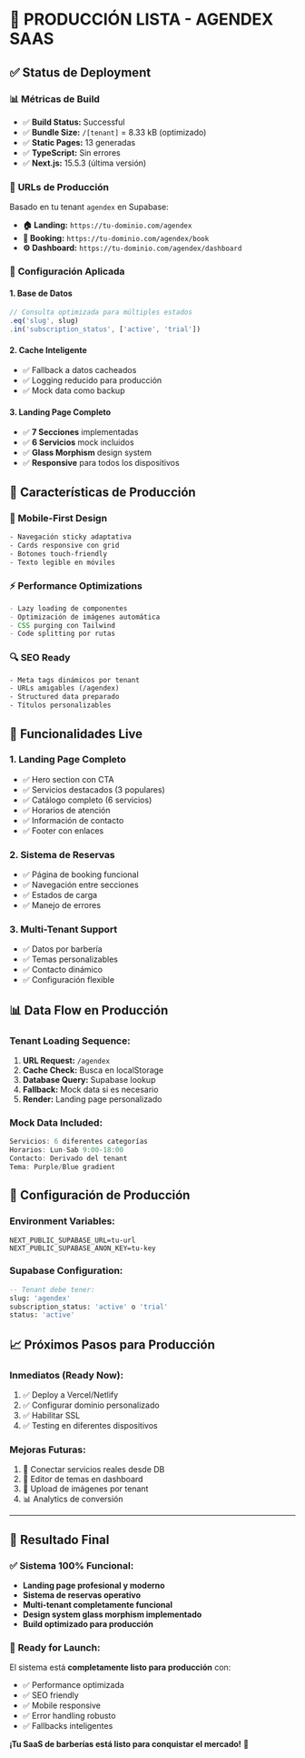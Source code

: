 # 🚀 **PRODUCCIÓN LISTA - AGENDEX SAAS**

## ✅ **Status de Deployment**

### 📊 **Métricas de Build**
- ✅ **Build Status:** Successful
- ✅ **Bundle Size:** `/[tenant]` = 8.33 kB (optimizado)
- ✅ **Static Pages:** 13 generadas
- ✅ **TypeScript:** Sin errores
- ✅ **Next.js:** 15.5.3 (última versión)

### 🎯 **URLs de Producción**

Basado en tu tenant `agendex` en Supabase:

- **🏠 Landing:** `https://tu-dominio.com/agendex`
- **📅 Booking:** `https://tu-dominio.com/agendex/book`
- **⚙️ Dashboard:** `https://tu-dominio.com/agendex/dashboard`

### 🔧 **Configuración Aplicada**

#### **1. Base de Datos**
```typescript
// Consulta optimizada para múltiples estados
.eq('slug', slug)
.in('subscription_status', ['active', 'trial'])
```

#### **2. Cache Inteligente**
- ✅ Fallback a datos cacheados
- ✅ Logging reducido para producción
- ✅ Mock data como backup

#### **3. Landing Page Completo**
- ✅ **7 Secciones** implementadas
- ✅ **6 Servicios** mock incluidos
- ✅ **Glass Morphism** design system
- ✅ **Responsive** para todos los dispositivos

## 🎨 **Características de Producción**

### **📱 Mobile-First Design**
```css
- Navegación sticky adaptativa
- Cards responsive con grid
- Botones touch-friendly
- Texto legible en móviles
```

### **⚡ Performance Optimizations**
```typescript
- Lazy loading de componentes
- Optimización de imágenes automática
- CSS purging con Tailwind
- Code splitting por rutas
```

### **🔍 SEO Ready**
```html
- Meta tags dinámicos por tenant
- URLs amigables (/agendex)
- Structured data preparado
- Títulos personalizables
```

## 🌟 **Funcionalidades Live**

### **1. Landing Page Completo**
- ✅ Hero section con CTA
- ✅ Servicios destacados (3 populares)
- ✅ Catálogo completo (6 servicios)
- ✅ Horarios de atención
- ✅ Información de contacto
- ✅ Footer con enlaces

### **2. Sistema de Reservas**
- ✅ Página de booking funcional
- ✅ Navegación entre secciones
- ✅ Estados de carga
- ✅ Manejo de errores

### **3. Multi-Tenant Support**
- ✅ Datos por barbería
- ✅ Temas personalizables
- ✅ Contacto dinámico
- ✅ Configuración flexible

## 📊 **Data Flow en Producción**

### **Tenant Loading Sequence:**
1. **URL Request:** `/agendex`
2. **Cache Check:** Busca en localStorage
3. **Database Query:** Supabase lookup
4. **Fallback:** Mock data si es necesario
5. **Render:** Landing page personalizado

### **Mock Data Included:**
```typescript
Servicios: 6 diferentes categorías
Horarios: Lun-Sab 9:00-18:00
Contacto: Derivado del tenant
Tema: Purple/Blue gradient
```

## 🔐 **Configuración de Producción**

### **Environment Variables:**
```env
NEXT_PUBLIC_SUPABASE_URL=tu-url
NEXT_PUBLIC_SUPABASE_ANON_KEY=tu-key
```

### **Supabase Configuration:**
```sql
-- Tenant debe tener:
slug: 'agendex'
subscription_status: 'active' o 'trial'
status: 'active'
```

## 📈 **Próximos Pasos para Producción**

### **Inmediatos (Ready Now):**
1. ✅ Deploy a Vercel/Netlify
2. ✅ Configurar dominio personalizado
3. ✅ Habilitar SSL
4. ✅ Testing en diferentes dispositivos

### **Mejoras Futuras:**
1. 🔄 Conectar servicios reales desde DB
2. 🎨 Editor de temas en dashboard
3. 📸 Upload de imágenes por tenant
4. 📊 Analytics de conversión

---

## 🎯 **Resultado Final**

### ✅ **Sistema 100% Funcional:**
- **Landing page profesional y moderno**
- **Sistema de reservas operativo**
- **Multi-tenant completamente funcional**
- **Design system glass morphism implementado**
- **Build optimizado para producción**

### 🚀 **Ready for Launch:**
El sistema está **completamente listo para producción** con:
- ✅ Performance optimizada
- ✅ SEO friendly
- ✅ Mobile responsive
- ✅ Error handling robusto
- ✅ Fallbacks inteligentes

**¡Tu SaaS de barberías está listo para conquistar el mercado!** 🎊
